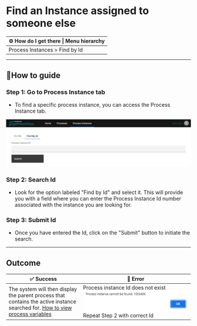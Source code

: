 # Find an Instance assigned to someone else

| ⚙ How do I get there \| Menu hierarchy |
| ------------------------------------ |
| Process Instances > Find by Id       |
---

## 📔How to guide


### **Step 1: Go to Process Instance tab**

- To find a specific process instance, you can access the Process Instance tab.

![search_process_instance](images/search_process_instance.png)

### **Step 2: Search Id**

- Look for the option labeled "Find by Id" and select it. This will provide you with a field where you can enter the Process Instance Id number associated with the instance you are looking for.

### **Step 3: Submit Id**

- Once you have entered the Id, click on the "Submit" button to initiate the search.

---

 
## **Outcome**

| ✅ Success | 🚫 Error |
| --- | --- |
| The system will then display the parent process that contains the active instance searched for. [How to view process variables](https://github.com/sartography/spiff-arena/blob/main/docs/how_to/view_process_variables.md) | Process instance Id does not exist![Image description](images/process_instance_not_found.png) Repeat Step 2 with correct Id|
